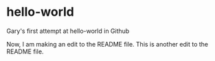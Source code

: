 # hello-world
Gary's first attempt at hello-world in Github

Now, I am making an edit to the README file.
This is another edit to the README file.
